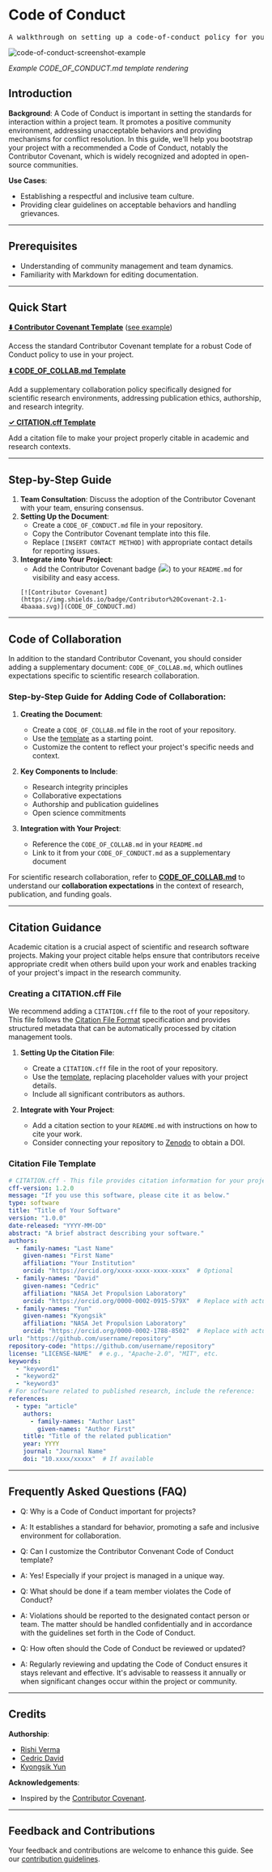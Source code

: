 # Code of Conduct

<pre align="center">A walkthrough on setting up a code-of-conduct policy for your project.</pre>

![code-of-conduct-screenshot-example](/img/code-of-conduct-screen.png)

*Example CODE_OF_CONDUCT.md template rendering*

## Introduction

**Background**: A Code of Conduct is important in setting the standards for interaction within a project team. It promotes a positive community environment, addressing unacceptable behaviors and providing mechanisms for conflict resolution. In this guide, we'll help you bootstrap your project with a recommended a Code of Conduct, notably the Contributor Covenant, which is widely recognized and adopted in open-source communities.

**Use Cases**:
- Establishing a respectful and inclusive team culture.
- Providing clear guidelines on acceptable behaviors and handling grievances.

---

## Prerequisites

* Understanding of community management and team dynamics.
* Familiarity with Markdown for editing documentation.

---

## Quick Start

**[⬇️ Contributor Covenant Template](https://www.contributor-covenant.org/version/2/1/code_of_conduct/code_of_conduct.md)** ([see example](https://github.com/riverma/terraformly/blob/main/CODE_OF_CONDUCT.md))

Access the standard Contributor Covenant template for a robust Code of Conduct policy to use in your project.

**[⬇️ CODE_OF_COLLAB.md Template](https://raw.githubusercontent.com/NASA-AMMOS/slim/main/static/assets/governance/code-of-conduct/CODE_OF_COLLAB.md)**

Add a supplementary collaboration policy specifically designed for scientific research environments, addressing publication ethics, authorship, and research integrity.

**[✓️ CITATION.cff Template](#citation-file-template)**

Add a citation file to make your project properly citable in academic and research contexts.

---

## Step-by-Step Guide

1. **Team Consultation**: Discuss the adoption of the Contributor Covenant with your team, ensuring consensus.
2. **Setting Up the Document**:
   - Create a `CODE_OF_CONDUCT.md` file in your repository.
   - Copy the Contributor Covenant template into this file.
   - Replace `[INSERT CONTACT METHOD]` with appropriate contact details for reporting issues.
3. **Integrate into Your Project**:
   - Add the Contributor Covenant badge (![](https://img.shields.io/badge/Contributor%20Covenant-2.1-4baaaa.svg)) to your `README.md` for visibility and easy access.
    ```
    [![Contributor Covenant](https://img.shields.io/badge/Contributor%20Covenant-2.1-4baaaa.svg)](CODE_OF_CONDUCT.md)
    ```

---

## Code of Collaboration

In addition to the standard Contributor Covenant, you should consider adding a supplementary document: `CODE_OF_COLLAB.md`, which outlines expectations specific to scientific research collaboration.

### Step-by-Step Guide for Adding Code of Collaboration:

1. **Creating the Document**:
   - Create a `CODE_OF_COLLAB.md` file in the root of your repository.
   - Use the [template](https://raw.githubusercontent.com/NASA-AMMOS/slim/main/static/assets/governance/code-of-conduct/CODE_OF_COLLAB.md) as a starting point.
   - Customize the content to reflect your project's specific needs and context.

2. **Key Components to Include**:
   - Research integrity principles
   - Collaborative expectations
   - Authorship and publication guidelines
   - Open science commitments

3. **Integration with Your Project**:
   - Reference the `CODE_OF_COLLAB.md` in your `README.md`
   - Link to it from your `CODE_OF_CONDUCT.md` as a supplementary document

For scientific research collaboration, refer to [**CODE_OF_COLLAB.md**](https://raw.githubusercontent.com/NASA-AMMOS/slim/main/static/assets/governance/code-of-conduct/CODE_OF_COLLAB.md) to understand our **collaboration expectations** in the context of research, publication, and funding goals.

---

## Citation Guidance

Academic citation is a crucial aspect of scientific and research software projects. Making your project citable helps ensure that contributors receive appropriate credit when others build upon your work and enables tracking of your project's impact in the research community.

### Creating a CITATION.cff File

We recommend adding a `CITATION.cff` file to the root of your repository. This file follows the [Citation File Format](https://citation-file-format.github.io/) specification and provides structured metadata that can be automatically processed by citation management tools.

1. **Setting Up the Citation File**:
   - Create a `CITATION.cff` file in the root of your repository.
   - Use the [template](#citation-file-template), replacing placeholder values with your project details.
   - Include all significant contributors as authors.

2. **Integrate with Your Project**:
   - Add a citation section to your `README.md` with instructions on how to cite your work.
   - Consider connecting your repository to [Zenodo](https://zenodo.org/) to obtain a DOI.

### Citation File Template

<a id="citation-file-template"></a>

```yaml
# CITATION.cff - This file provides citation information for your project
cff-version: 1.2.0
message: "If you use this software, please cite it as below."
type: software
title: "Title of Your Software"
version: "1.0.0"
date-released: "YYYY-MM-DD"
abstract: "A brief abstract describing your software."
authors:
  - family-names: "Last Name"
    given-names: "First Name"
    affiliation: "Your Institution"
    orcid: "https://orcid.org/xxxx-xxxx-xxxx-xxxx"  # Optional
  - family-names: "David"
    given-names: "Cedric"
    affiliation: "NASA Jet Propulsion Laboratory"
    orcid: "https://orcid.org/0000-0002-0915-579X"  # Replace with actual ORCID if available
  - family-names: "Yun"
    given-names: "Kyongsik"
    affiliation: "NASA Jet Propulsion Laboratory"
    orcid: "https://orcid.org/0000-0002-1788-8502"  # Replace with actual ORCID if available
url: "https://github.com/username/repository"
repository-code: "https://github.com/username/repository"
license: "LICENSE-NAME"  # e.g., "Apache-2.0", "MIT", etc.
keywords:
  - "keyword1"
  - "keyword2"
  - "keyword3"
# For software related to published research, include the reference:
references:
  - type: "article"
    authors:
      - family-names: "Author Last"
        given-names: "Author First"
    title: "Title of the related publication"
    year: YYYY
    journal: "Journal Name"
    doi: "10.xxxx/xxxxx"  # If available
```

---

## Frequently Asked Questions (FAQ)

- Q: Why is a Code of Conduct important for projects?
- A: It establishes a standard for behavior, promoting a safe and inclusive environment for collaboration.


- Q: Can I customize the Contributor Convenant Code of Conduct template?
- A: Yes! Especially if your project is managed in a unique way.


- Q: What should be done if a team member violates the Code of Conduct?
- A: Violations should be reported to the designated contact person or team. The matter should be handled confidentially and in accordance with the guidelines set forth in the Code of Conduct.


- Q: How often should the Code of Conduct be reviewed or updated?
- A: Regularly reviewing and updating the Code of Conduct ensures it stays relevant and effective. It's advisable to reassess it annually or when significant changes occur within the project or community.

---

## Credits 

**Authorship**:
- [Rishi Verma](https://github.com/riverma)
- [Cedric David](https://github.com/c-h-david)
- [Kyongsik Yun](https://github.com/yunks128/)

**Acknowledgements**:
* Inspired by the [Contributor Covenant](https://www.contributor-covenant.org).

---

## Feedback and Contributions

Your feedback and contributions are welcome to enhance this guide. See our [contribution guidelines](https://nasa-ammos.github.io/slim/docs/contribute/contributing/).